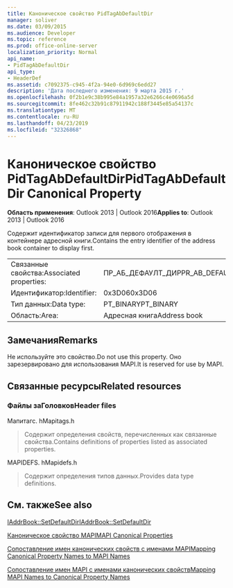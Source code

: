 ```yaml
---
title: Каноническое свойство PidTagAbDefaultDir
manager: soliver
ms.date: 03/09/2015
ms.audience: Developer
ms.topic: reference
ms.prod: office-online-server
localization_priority: Normal
api_name:
- PidTagAbDefaultDir
api_type:
- HeaderDef
ms.assetid: c7092375-c945-4f2a-94e0-6d969c6edd27
description: 'Дата последнего изменения: 9 марта 2015 г.'
ms.openlocfilehash: 0f2b1e9c38b995e84a1957a32e6266c4e0696a5d
ms.sourcegitcommit: 8fe462c32b91c87911942c188f3445e85a54137c
ms.translationtype: MT
ms.contentlocale: ru-RU
ms.lasthandoff: 04/23/2019
ms.locfileid: "32326868"
---
```

# <a name="pidtagabdefaultdir-canonical-property"></a><span data-ttu-id="f052f-103">Каноническое свойство PidTagAbDefaultDir</span><span class="sxs-lookup"><span data-stu-id="f052f-103">PidTagAbDefaultDir Canonical Property</span></span>

  
  
<span data-ttu-id="f052f-104">**Область применения**: Outlook 2013 | Outlook 2016</span><span class="sxs-lookup"><span data-stu-id="f052f-104">**Applies to**: Outlook 2013 | Outlook 2016</span></span> 
  
<span data-ttu-id="f052f-105">Содержит идентификатор записи для первого отображения в контейнере адресной книги.</span><span class="sxs-lookup"><span data-stu-id="f052f-105">Contains the entry identifier of the address book container to display first.</span></span> 
  
|||
|:-----|:-----|
|<span data-ttu-id="f052f-106">Связанные свойства:</span><span class="sxs-lookup"><span data-stu-id="f052f-106">Associated properties:</span></span>  <br/> |<span data-ttu-id="f052f-107">ПР_АБ_ДЕФАУЛТ_ДИР</span><span class="sxs-lookup"><span data-stu-id="f052f-107">PR_AB_DEFAULT_DIR</span></span>  <br/> |
|<span data-ttu-id="f052f-108">Идентификатор:</span><span class="sxs-lookup"><span data-stu-id="f052f-108">Identifier:</span></span>  <br/> |<span data-ttu-id="f052f-109">0x3D06</span><span class="sxs-lookup"><span data-stu-id="f052f-109">0x3D06</span></span>  <br/> |
|<span data-ttu-id="f052f-110">Тип данных:</span><span class="sxs-lookup"><span data-stu-id="f052f-110">Data type:</span></span>  <br/> |<span data-ttu-id="f052f-111">PT_BINARY</span><span class="sxs-lookup"><span data-stu-id="f052f-111">PT_BINARY</span></span>  <br/> |
|<span data-ttu-id="f052f-112">Область:</span><span class="sxs-lookup"><span data-stu-id="f052f-112">Area:</span></span>  <br/> |<span data-ttu-id="f052f-113">Адресная книга</span><span class="sxs-lookup"><span data-stu-id="f052f-113">Address book</span></span>  <br/> |
   
## <a name="remarks"></a><span data-ttu-id="f052f-114">Замечания</span><span class="sxs-lookup"><span data-stu-id="f052f-114">Remarks</span></span>

<span data-ttu-id="f052f-115">Не используйте это свойство.</span><span class="sxs-lookup"><span data-stu-id="f052f-115">Do not use this property.</span></span> <span data-ttu-id="f052f-116">Оно зарезервировано для использования MAPI.</span><span class="sxs-lookup"><span data-stu-id="f052f-116">It is reserved for use by MAPI.</span></span>
  
## <a name="related-resources"></a><span data-ttu-id="f052f-117">Связанные ресурсы</span><span class="sxs-lookup"><span data-stu-id="f052f-117">Related resources</span></span>

### <a name="header-files"></a><span data-ttu-id="f052f-118">Файлы заГоловков</span><span class="sxs-lookup"><span data-stu-id="f052f-118">Header files</span></span>

<span data-ttu-id="f052f-119">Мапитагс. h</span><span class="sxs-lookup"><span data-stu-id="f052f-119">Mapitags.h</span></span>
  
> <span data-ttu-id="f052f-120">Содержит определения свойств, перечисленных как связанные свойства.</span><span class="sxs-lookup"><span data-stu-id="f052f-120">Contains definitions of properties listed as associated properties.</span></span>
    
<span data-ttu-id="f052f-121">MAPIDEFS. h</span><span class="sxs-lookup"><span data-stu-id="f052f-121">Mapidefs.h</span></span>
  
> <span data-ttu-id="f052f-122">Содержит определения типов данных.</span><span class="sxs-lookup"><span data-stu-id="f052f-122">Provides data type definitions.</span></span>
    
## <a name="see-also"></a><span data-ttu-id="f052f-123">См. также</span><span class="sxs-lookup"><span data-stu-id="f052f-123">See also</span></span>



[<span data-ttu-id="f052f-124">IAddrBook::SetDefaultDir</span><span class="sxs-lookup"><span data-stu-id="f052f-124">IAddrBook::SetDefaultDir</span></span>](iaddrbook-setdefaultdir.md)


[<span data-ttu-id="f052f-125">Каноническое свойство MAPI</span><span class="sxs-lookup"><span data-stu-id="f052f-125">MAPI Canonical Properties</span></span>](mapi-canonical-properties.md)
  
[<span data-ttu-id="f052f-126">Сопоставление имен канонических свойств с именами MAPI</span><span class="sxs-lookup"><span data-stu-id="f052f-126">Mapping Canonical Property Names to MAPI Names</span></span>](mapping-canonical-property-names-to-mapi-names.md)
  
[<span data-ttu-id="f052f-127">Сопоставление имен MAPI с именами канонических свойств</span><span class="sxs-lookup"><span data-stu-id="f052f-127">Mapping MAPI Names to Canonical Property Names</span></span>](mapping-mapi-names-to-canonical-property-names.md)

